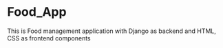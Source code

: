 # Food_App
This is Food management application with Django as backend and HTML, CSS as frontend components
